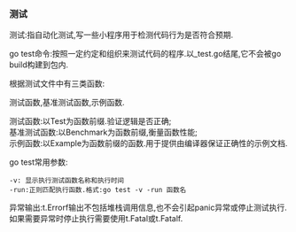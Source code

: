 ### 测试 ###

测试:指自动化测试,写一些小程序用于检测代码行为是否符合预期.

go test命令:按照一定约定和组织来测试代码的程序.以_test.go结尾,它不会被go build构建到包内.

根据测试文件中有三类函数:

测试函数,基准测试函数,示例函数.

测试函数:以Test为函数前缀.验证逻辑是否正确;    
基准测试函数:以Benchmark为函数前缀,衡量函数性能;    
示例函数:以Example为函数前缀的函数.用于提供由编译器保证正确性的示例文档.


go test常用参数:

	-v: 显示执行测试函数名称和执行时间     
	-run:正则匹配执行函数.格式:go test -v -run 函数名

异常输出:t.Errorf输出不包括堆栈调用信息,也不会引起panic异常或停止测试执行.如果需要异常时停止执行需要使用t.Fatal或t.Fatalf.


